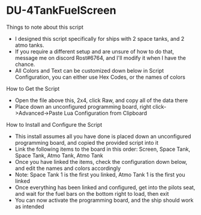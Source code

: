 # DU-4TankFuelScreen

Things to note about this script  
 -  I designed this script specifically for ships with 2 space tanks, and 2 atmo tanks.  
 -  If you require a different setup and are unsure of how to do that, message me on discord Rost#6764, and I'll modify it when I have the chance.
 -  All Colors and Text can be customized down below in Script Configuration, you can either use Hex Codes, or the names of colors  

How to Get the Script
 -  Open the file above this, 2x4, click Raw, and copy all of the data there
 -  Place down an unconfigured programming board, right click->Advanced->Paste Lua Configuration from Clipboard

How to Install and Configure the Script 
   -  This install assumes all you have done is placed down an unconfigured programming board, and copied the provided script into it  
   -  Link the following items to the board in this order: Screen, Space Tank, Space Tank, Atmo Tank, Atmo Tank  
   -  Once you have linked the items, check the configuration down below, and edit the names and colors accordingly  
   -  Note: Space Tank 1 is the first you linked, Atmo Tank 1 is the first you linked  
   -  Once everything has been linked and configured, get into the pilots seat, and wait for the fuel bars on the bottom right to load, then exit  
   -  You can now activate the programming board, and the ship should work as intended  
